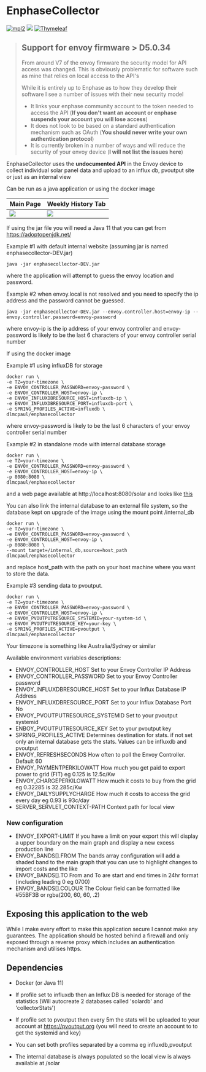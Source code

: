 # EnphaseCollector

<a href="https://www.mozilla.org/en-US/MPL/2.0/"><img alt="mpl2" src="https://img.shields.io/github/license/dlmcpaul/EnphaseCollector"></a>
<a href="https://bulma.io"><img src="https://img.shields.io/badge/Made_with-Bulma-brightgreen"></a>
<a href="https://www.thymeleaf.org/"><img alt="Thymeleaf" src="https://img.shields.io/badge/Rendered_using-Thymeleaf-brightgreen"></a>

> ## Support for envoy firmware > D5.0.34
> From around V7 of the envoy firmware the security model for API access was changed.  This is obviously problematic for software such as mine that relies on local access to the API's
> 
> While it is entirely up to Enphase as to how they develop their software I see a number of issues with their new security model
>
>- It links your enphase community account to the token needed to access the API (**If you don't want an account or enphase suspends your account you will lose access**)
>- It does not look to be based on a standard authentication mechanism such as OAuth (**You should never write your own authentication protocol**)
>- It is currently broken in a number of ways and will reduce the security of your envoy device (**I will not list the issues here**)
>  

EnphaseCollector uses the **undocumented API** in the Envoy device to collect individual solar panel data and upload to an influx db, pvoutput site or just as an internal view

Can be run as a java application or using the docker image

Main Page             |  Weekly History Tab
----------------------|-------------------------
<img src="https://dlmcpaul.github.io/EnphaseCollector/images/LocalDisplay.png">|<img src="https://dlmcpaul.github.io/EnphaseCollector/images/LocalWeekly.png">

If using the jar file you will need a Java 11 that you can get from https://adoptopenjdk.net/

Example #1 with default internal website (assuming jar is named enphasecollector-DEV.jar)
```
java -jar enphasecollector-DEV.jar
```
where the application will attempt to guess the envoy location and password.

Example #2 when envoy.local is not resolved and you need to specify the ip address and the password cannot be guessed.
```
java -jar enphasecollector-DEV.jar --envoy.controller.host=envoy-ip --envoy.controller.password=envoy-password
```
where envoy-ip is the ip address of your envoy controller
and envoy-password is likely to be the last 6 characters of your envoy controller serial number


If using the docker image

Example #1 using influxDB for storage
```
docker run \
-e TZ=your-timezone \
-e ENVOY_CONTROLLER_PASSWORD=envoy-password \
-e ENVOY_CONTROLLER_HOST=envoy-ip \
-e ENVOY_INFLUXDBRESOURCE_HOST=influxdb-ip \
-e ENVOY_INFLUXDBRESOURCE_PORT=influxdb-port \
-e SPRING_PROFILES_ACTIVE=influxdb \
dlmcpaul/enphasecollector
```
where envoy-password is likely to be the last 6 characters of your envoy controller serial number

Example #2 in standalone mode with internal database storage

```
docker run \
-e TZ=your-timezone \
-e ENVOY_CONTROLLER_PASSWORD=envoy-password \
-e ENVOY_CONTROLLER_HOST=envoy-ip \
-p 8080:8080 \
dlmcpaul/enphasecollector
```
and a web page available at http://localhost:8080/solar and looks like [this](https://dlmcpaul.github.io/EnphaseCollector "this")

You can also link the internal database to an external file system, so the database kept on upgrade of the image using the mount point /internal_db

```
docker run \
-e TZ=your-timezone \
-e ENVOY_CONTROLLER_PASSWORD=envoy-password \
-e ENVOY_CONTROLLER_HOST=envoy-ip \
-p 8080:8080 \
--mount target=/internal_db,source=host_path
dlmcpaul/enphasecollector
```
and replace host_path with the path on your host machine where you want to store the data.

Example #3 sending data to pvoutput.
```
docker run \
-e TZ=your-timezone \
-e ENVOY_CONTROLLER_PASSWORD=envoy-password \
-e ENVOY_CONTROLLER_HOST=envoy-ip \
-e ENVOY_PVOUTPUTRESOURCE_SYSTEMID=your-system-id \
-e ENVOY_PVOUTPUTRESOURCE_KEY=your-key \
-e SPRING_PROFILES_ACTIVE=pvoutput \
dlmcpaul/enphasecollector
```
Your timezone is something like Australia/Sydney or similar

Available environment variables descriptions:

- ENVOY_CONTROLLER_HOST           Set to your Envoy Controller IP Address
- ENVOY_CONTROLLER_PASSWORD       Set to your Envoy Controller password
- ENVOY_INFLUXDBRESOURCE_HOST     Set to your Influx Database IP Address
- ENVOY_INFLUXDBRESOURCE_PORT     Set to your Influx Database Port No
- ENVOY_PVOUTPUTRESOURCE_SYSTEMID Set to your pvoutput systemid
- ENBOY_PVOUTPUTRESOURCE_KEY      Set to your pvoutput key
- SPRING_PROFILES_ACTIVE          Determines destination for stats.  if not set only an internal database gets the stats.  Values can be influxdb and pvoutput
- ENVOY_REFRESHSECONDS            How often to poll the Envoy Controller.  Default 60
- ENVOY_PAYMENTPERKILOWATT        How much you get paid to export power to grid (FIT) eg 0.125 is 12.5c/Kw
- ENVOY_CHARGEPERKILOWATT         How much it costs to buy from the grid eg 0.32285 is 32.285c/Kw
- ENVOY_DAILYSUPPLYCHARGE         How much it costs to access the grid every day eg 0.93 is 93c/day
- SERVER_SERVLET_CONTEXT-PATH     Context path for local view

### New configuration

- ENVOY_EXPORT-LIMIT              If you have a limit on your export this will display a upper boundary on the main graph and display a new excess production line
- ENVOY_BANDS[].FROM              The bands array configuration will add a shaded band to the main graph that you can use to highlight changes to import costs and the like
- ENVOY_BANDS[].TO                From and To are start and end times in 24hr format (including leading 0 eg 0700)
- ENVOY_BANDS[].COLOUR            The Colour field can be formatted like #55BF3B or rgba(200, 60, 60, .2)

## Exposing this application to the web
While I make every effort to make this application secure I cannot make any guarantees.  The application should be hosted behind a firewall and only exposed through a reverse proxy which includes an authentication mechanism and utilises https.

## Dependencies
- Docker (or Java 11)

- If profile set to influxdb then an 
Influx DB is needed for storage of the statistics (Will autocreate 2 databases called 'solardb' and 'collectorStats')

- If profile set to pvoutput then every 5m the stats will be uploaded to your account at https://pvoutput.org (you will need to create an account to to get the systemid and key)

- You can set both profiles separated by a comma eg influxdb,pvoutput

- The internal database is always populated so the local view is always available at /solar
